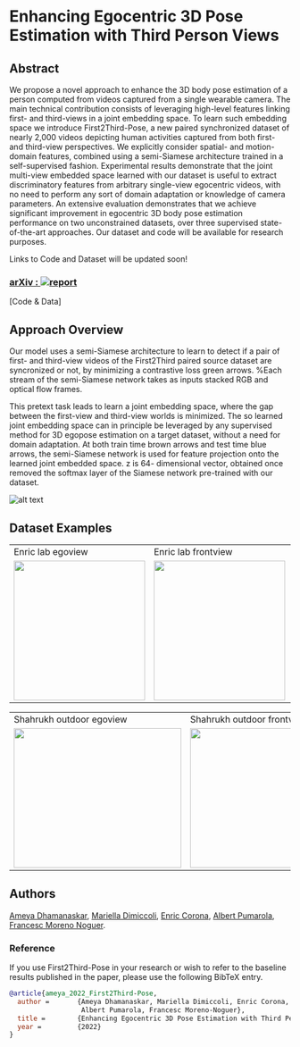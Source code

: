 # Enhancing Egocentric 3D Pose Estimation with Third Person Views

## Abstract
We propose a novel approach to enhance the 3D body pose estimation of a person computed from videos captured from a single wearable camera. 
The  main technical contribution consists of leveraging high-level features linking first- and third-views in a joint embedding space. To learn such embedding space we introduce First2Third-Pose, a new paired synchronized dataset of nearly 2,000 videos depicting human activities captured from both first- and third-view perspectives. We explicitly consider spatial- and motion-domain features,  combined using a semi-Siamese architecture trained in a self-supervised fashion.
Experimental results demonstrate that the joint multi-view embedded space learned with our dataset is useful to extract discriminatory features from arbitrary single-view egocentric videos, with no need to perform any sort of domain adaptation or knowledge of camera parameters. An extensive evaluation demonstrates that we achieve significant improvement in egocentric 3D body pose estimation performance on two unconstrained datasets, over three supervised state-of-the-art approaches. Our dataset and code will be available for research purposes.

Links to Code and Dataset will be updated soon!
### [arXiv : ](https://arxiv.org/pdf/2201.02017.pdf) [![report](https://img.shields.io/badge/arXiv-2201.02017-b31b1b.svg)](https://arxiv.org/abs/2201.02017#)
[Code & Data]

## Approach Overview
Our model uses a semi-Siamese architecture to learn to detect if a pair of first- and third-view videos of the First2Third paired source dataset are syncronized or not, by minimizing a contrastive loss green arrows. %Each stream of the semi-Siamese network takes as inputs stacked RGB and optical flow frames.  

This pretext task leads to learn a joint embedding space, where the gap between the first-view and third-view worlds is minimized. The so learned joint embedding space can in principle be leveraged by any supervised method for 3D egopose estimation on a target dataset, without a need for domain adaptation. At both train time brown arrows and test time blue arrows, the semi-Siamese network is used for feature projection onto the learned joint embedded space. z is 64-
dimensional vector, obtained once removed the softmax layer of the Siamese network pre-trained with our dataset.

![alt text](https://github.com/nudlesoup/First2Third/blob/main/SelfSupervisedModel1.1.png?raw=true)

## Dataset Examples
<table>
  <tr>
    <td>Enric lab egoview</td>
     <td>Enric lab frontview</td>
     <td>Enric lab sideview</td>
     <td>Enric lab topview</td>
  </tr>
  <tr>
    <td><img src="https://github.com/nudlesoup/First2Third/blob/main/enric_basketball_ego.gif" width=235 height=250></td>
    <td><img src="https://github.com/nudlesoup/First2Third/blob/main/enric_basketball_front.gif" width=235 height=250></td>
    <td><img src="https://github.com/nudlesoup/First2Third/blob/main/enric_basketball_side.gif" width=235 height=250></td>
    <td><img src="https://github.com/nudlesoup/First2Third/blob/main/enric_basketball_top.gif" width=235 height=250></td>
  </tr>
 </table>
 
 
 <table>
  <tr>
    <td>Shahrukh outdoor egoview</td>
     <td>Shahrukh outdoor frontview</td>
     <td>Shahrukh outdoor sideview</td>
  </tr>
  <tr>
    <td><img src="https://github.com/nudlesoup/First2Third/blob/main/shahrukh_box_ego.gif" width=300 height=250></td>
    <td><img src="https://github.com/nudlesoup/First2Third/blob/main/shahrukh_box_front.gif" width=300 height=250></td>
    <td><img src="https://github.com/nudlesoup/First2Third/blob/main/shahrukh_box_side.gif" width=300 height=250></td>
  </tr>
 </table>
 
## Authors
[Ameya Dhamanaskar](https://nudlesoup.github.io/), [Mariella Dimiccoli](https://www.iri.upc.edu/people/mdimiccoli/), [Enric Corona](https://www.iri.upc.edu/people/ecorona/), [Albert Pumarola](https://www.albertpumarola.com/), [Francesc Moreno Noguer](http://www.iri.upc.edu/people/fmoreno/).

### Reference
If you use First2Third-Pose in your research or wish to refer to the baseline results published in the paper, please use the following BibTeX entry.

```BibTeX
@article{ameya_2022_First2Third-Pose,
  author =       {Ameya Dhamanaskar, Mariella Dimiccoli, Enric Corona, 
                  Albert Pumarola, Francesc Moreno-Noguer},
  title =        {Enhancing Egocentric 3D Pose Estimation with Third Person Views},
  year =         {2022}
}
```
